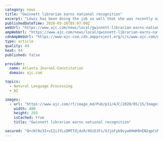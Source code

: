 ```yaml
---
category: news
title: "Gwinnett librarian earns national recognition"
excerpt: "Lewis has been doing the job so well that she was recently named the 2020 School Librarian of the Year by the School Library Journal and Scholastic, a children’s media company."
publishedDateTime: 2020-05-16T05:07:00Z
webUrl: "https://www.ajc.com/news/local/gwinnett-librarian-earns-national-recognition/9hDA5jWBTOnK4g28fbB9XN/"
ampWebUrl: "https://www.ajc.com/news/local/gwinnett-librarian-earns-national-recognition/9hDA5jWBTOnK4g28fbB9XN/amp.html"
cdnAmpWebUrl: "https://www-ajc-com.cdn.ampproject.org/c/s/www.ajc.com/news/local/gwinnett-librarian-earns-national-recognition/9hDA5jWBTOnK4g28fbB9XN/amp.html"
type: article
quality: 44
heat: 44
published: false

provider:
  name: Atlanta Journal-Constitution
  domain: ajc.com

topics:
  - Natural Language Processing
  - AI

images:
  - url: "https://www.ajc.com/rf/image_md/Pub/p11/AJC/2020/05/15/Images/newsEngin.25715608_051620-CV-trumpet-player-CC2.jpg"
    width: 400
    height: 293
    isCached: true
    title: "Gwinnett librarian earns national recognition"

secured: "Q+cKC0z3I+vI2iJYLsDMTTdjdzR/XOiOJFs/XJjeFyb9syw6HmH9nEN2qpCsM98+hefdyOnEr27CQ7IluMZmDx2MfCDGA7TUf4PtHGGDRO+gn3J345hratAtSqe2w5/Ca77K0fIxLYz/uvR/nKg78qkCYZ1/xMFe+t7vycv43f1X1JjkmH5yHi2ZstflCB1zG0JkRHGm050inS2RAgs9XSZWGV8IhxWbLbBADIjsTU/00ZbXPOhXn76FXxvHA/2le9D5wjkkli28LR5gMFAu+ilL3BWkdX2wKcZmM7PFQqPhRcfvuQUdM/ThDn/rk8t5;2Sc3y7DknPY4p2ZvufbZbw=="
---
```


